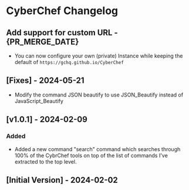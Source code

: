 # CyberChef Changelog

## Add support for custom URL - {PR_MERGE_DATE}

- You can now configure your own (private) Instance while keeping the default of `https://gchq.github.io/CyberChef`

## [Fixes] - 2024-05-21

- Modify the command JSON beautify to use JSON_Beautify instead of JavaScript_Beautify

## [v1.0.1] - 2024-02-09

### Added

- Added a new command "search" command which searches through 100% of the CybrChef tools on top of the list of commands I've extracted to the top level.

## [Initial Version] - 2024-02-02
